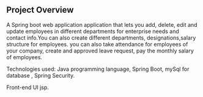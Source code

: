 ## Project Overview
A Spring boot web application application that lets you add, delete, edit and update employees in different departments for enterprise needs and contact info.You can also create different departments, designations,salary structure for employees. you can also take attendance for employees of your company, create and approved leave request, pay the monthly salary of employees.

Technologies used: Java programming language, Spring Boot, mySql for database , Spring Security.

Front-end UI jsp.

